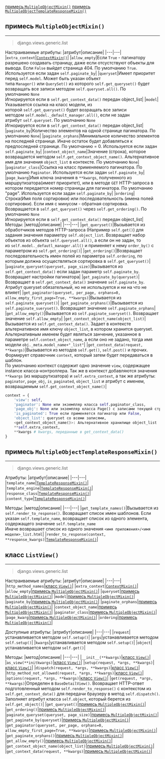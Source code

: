 [примесь `MultipleObjectMixin()`](#примесь%20`MultipleObjectMixin()`)
[примесь `MultipleObjectTemplateResponseMixin()`](#примесь%20`MultipleObjectTemplateResponseMixin()`)


## примесь `MultipleObjectMixin()`
---
>django.views.generic.list

Настраиваемые атрибуты:
|атрибут|описание|
|---|---|
|`extra_context`|[`ContextMixin()`](классы-представления-описание/base.md#Примесь%20`ContextMixin()`)|
|`allow_empty`|Если `True` - пагинатору разрешено создавать страницу, даже если отсустствуют объекты для вывода. Если `False` выйдет страница 404. По умолчанию `True`. Используется если задан `self.paginate_by`|
|`queryset`|Имеет приоритет перед `self.model`. Может быть указан объект типа `Manager()` или `QuerySet()` из которого `self.get_queryset()` будет возвращать все записи методом `self.queryset.all()`. По умолчанию `None`<br>Игнорируется если в `self.get_context_data()` передан object_list|
|`model`|Указывается ссылка на класс модели, из которой `self.get_queryset()` будет возращать все записи методом `self.model._default_manager.all()`, если не задан атрибут `self.queryset`. По умолчанию `None`<br>Игнорируется если в `self.get_context_data()` передан object_list|
|`paginate_by`|Количество элементов на одной странице пагинатора. По умолчанию `None`|
|`paginate_orphans`|Минимальное количество элементов на последней странице. Иначе остаток будет добавляться к предпоследней странице. По умолчанию = 0. Используется если задан `self.paginate_by`|
|`context_object_name`|Значение (строка), которое возвращается методом `self.get_context_object_name()`. Альтернативное имя для значения `object_list` в контексте. По умолчанию `None`|
|`paginator_class`|Ссылка на класс применяемого пагинатора. По умолчанию `Paginator`. Используется если задан `self.paginate_by`|
|`page_kwarg`|Имя ключа значения в `**kwargs`, полученного из маршрутизатора(имеет приоритет), или в методе `GET` HTTP-запроса в котором передается номер страницы для пагинатора. По умолчанию "page". Используется если задан `self.paginate_by`|
|`ordering`|Строка(Имя поля сортировки) или последовательность (имена полей сортировки). Если имя с минусом - обратная сортировка. Возвращается в `self.get_queryset()` через `self.get_ordering()`. По умолчанию `None`<br>Игнорируется если в `self.get_context_data()` передан object_list|
    
Методы:
|метод|описание|
|---|---|
|`get_queryset()`|Вызывается из обработчиков методов HTTP-запроса (Например `self.get()`) для задания значения параметру `self.object_list`. Возвращает набор объектов из объекта `self.queryset.all()`, а если он не задан, то из `self.model._defautl_manager.all()` и применяет к нему `order_by()` с параметром из `self.get_ordering()`|
|`get_ordering()`|Возвращает последовательность имен полей из параметра `self.ordering`, по которым должна осуществляться сортировка в `self.get_queryset()`|
|`paginate_queryset(queryset, page_size)`|Вызывается из `self.get_context_data()` если задан параметр `self.paginate_by`. Возвращает настройки пагинатора|
|`get_paginate_by(queryset)`|Возвращает в `self.get_context_data()` значение `self.paginate_by`. Атрибут queryset обязательный, но не используется и ни на что не влияет|
|`get_paginator(queryset, per_page, orphans=0, allow_empty_first_page=True, **kwargs)`|Вызывается из `self.paginate_queryset()`|
|`get_paginate_orphans()`|Вызывается из `self.paginate_sueryset()`. Возвращает значение `self.paginate_orphans`|
|`get_allow_empty()`|Вызывается из `self.paginate_sueryset()`. Возвращает значение `self.allow_empty`|
|`get_context_object_name(object_list)`|Вызывается из `self.get_context_data()`. Задает в контексте альтернативное имя ключу `object_list`, в котором хранится queryset. Альтернативным именем будет являться занчение, указанное в параметре `self.context_object_name`, а если оно не задано, тогда имя модели `obj._meta.model_name+"_list"`|
|`get_context_data(request, **kwargs)`|Вызывается из методов `self.get()`, `self.post()` и прочих. Формирует справочник `context`, который затем будет передаваться в шаблон.<br>По умолчанию контекст содержит одно значение `view`, содержащее instance класса-контроллера. Так же в контекст добавляются значения `**kwargs` (из маршрутизатора) и `self.extra_context`, а так же атрибуты: `paginator`, `page_obj`, `is_paginated`, `object_list` и атрибут с именем, возвращаемым `self.get_context_object_name()`|

```python
context = {
	'view': self,
	'paginator': None или экземпляр класса self.paginator_class,
	'page_obj': None или экземпляр класса Page() с записами текущей страницы,
	'is_paginated': True если применяется пагинатор или False,
	'object_list': queryset cо всеми записями,
	<get_context_object_name()>: Альтернативное хранилище object_list
	**self.extra_context,
	**kwargs # kwargs, переданные в get_context_data()
}
```

## примесь `MultipleObjectTemplateResponseMixin()`
---
>django.views.generic.list

Атрибуты:
|атрибут|описание|
|---|---|
|`template_name`|[`TemplateResponseMixin()`](классы-представления-описание/base.md#Примесь%20`TemplateResponseMixin()`)|
|`template_engine`|[`TemplateResponseMixin()`](классы-представления-описание/base.md#Примесь%20`TemplateResponseMixin()`)|
|`response_class`|[`TemplateResponseMixin()`](классы-представления-описание/base.md#Примесь%20`TemplateResponseMixin()`)|
|`content_type`|[`TemplateResponseMixin()`](классы-представления-описание/base.md#Примесь%20`TemplateResponseMixin()`)|

Методы:
|метод|описание|
|---|---|
|`get_template_names()`|Вызывается из `self.render_to_response()`. Возвращает список имен шаблонов. Если указан `self.template_name`, возвращает список из одного элемента, содержащего значение `self.template_name`<br>Иначе возврашает список из одного значения `<имя приложения>/<имя модели>_list.html`|
|`render_to_response(context, **response_kwargs)`|[`TemplateResponseMixin()`](классы-представления-описание/base.md#Примесь%20`TemplateResponseMixin()`)|

## класс `ListView()`
---
>django.views.generic.list

Настраиваемые атрибуты:
|атрибут|описание|
|---|---|
|`http_method_names`|[класс `View()`](классы-представления-описание/base.md#класс%20`View()`)|
|`extra_context`|[`ContextMixin()`](классы-представления-описание/base.md#Примесь%20`ContextMixin()`)|
|`allow_empty`|[примесь `MultipleObjectMixin()`](#примесь%20`MultipleObjectMixin()`)|
|`queryset`|[примесь `MultipleObjectMixin()`](#примесь%20`MultipleObjectMixin()`)|
|`model`|[примесь `MultipleObjectMixin()`](#примесь%20`MultipleObjectMixin()`)|
|`paginate_by`|[примесь `MultipleObjectMixin()`](#примесь%20`MultipleObjectMixin()`)|
|`paginate_orphans`|[примесь `MultipleObjectMixin()`](#примесь%20`MultipleObjectMixin()`)|
|`context_object_name`|[примесь `MultipleObjectMixin()`](#примесь%20`MultipleObjectMixin()`)|
|`paginator_class`|[примесь `MultipleObjectMixin()`](#примесь%20`MultipleObjectMixin()`)|
|`page_kwarg`|[примесь `MultipleObjectMixin()`](#примесь%20`MultipleObjectMixin()`)|
|`ordering`|[примесь `MultipleObjectMixin()`](#примесь%20`MultipleObjectMixin()`)|

Доступные атрибуты:
|атрибут|описание|
|---|---|
|`request`|устанавливается методом `self.setup()`|
|`args`|устанавливается методом `self.setup()`|
|`kwargs`|устанавливается методом `self.setup()`|
|`object`|устанавливается методом `self.get()`|

Методы:
|метод|описание|
|---|---|
|`__init__(**kwargs)`|[класс `View()`](классы-представления-описание/base.md#класс%20`View()`)|
|`as_view(**initkwargs)`|[класс `View()`](классы-представления-описание/base.md#класс%20`View()`)|
|`setup(request, *args, **kwargs)`|[класс `View()`](классы-представления-описание/base.md#класс%20`View()`)|
|`dispatch(request, *args, **kwargs)`|[класс `View()`](классы-представления-описание/base.md#класс%20`View()`)|
|`http_method_not_allowed(request, *args, **kwargs)`|[класс `View()`](классы-представления-описание/base.md#класс%20`View()`)|
|`options(request, *args, **kwargs)`|[класс `View()`](классы-представления-описание/base.md#класс%20`View()`)|
|`get(request, *args, **kwargs)`|Определен в `BaseDetailView()`. Возвращает HTTP-ответ подготовленный методом `self.render_to_response()` с контекстом из `self.get_context_data()` для передачи браузеру в метод `self.dispatch()`. Заполняет атрибут класса `self.object`, который берется из `self.get_object()`|
|`get_queryset()`|[примесь `MultipleObjectMixin()`](#примесь%20`MultipleObjectMixin()`)|
|`get_ordering()`|[примесь `MultipleObjectMixin()`](#примесь%20`MultipleObjectMixin()`)|
|`paginate_queryset(queryset, page_size)`|[примесь `MultipleObjectMixin()`](#примесь%20`MultipleObjectMixin()`)|
|`get_paginate_by(queryset)`|[примесь `MultipleObjectMixin()`](#примесь%20`MultipleObjectMixin()`)|
|`get_paginator(queryset, per_page, orphans=0, allow_empty_first_page=True, **kwargs)`|[примесь `MultipleObjectMixin()`](#примесь%20`MultipleObjectMixin()`)|
|`get_paginate_orphans()`|[примесь `MultipleObjectMixin()`](#примесь%20`MultipleObjectMixin()`)|
|`get_allow_empty()`|[примесь `MultipleObjectMixin()`](#примесь%20`MultipleObjectMixin()`)|
|`get_context_object_name(object_list)`|[примесь `MultipleObjectMixin()`](#примесь%20`MultipleObjectMixin()`)|
|`get_context_data(request, **kwargs)`|[примесь `MultipleObjectMixin()`](#примесь%20`MultipleObjectMixin()`)|

